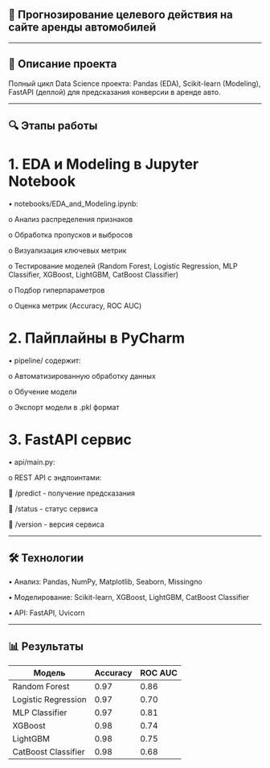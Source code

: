 ## 🚗 Прогнозирование целевого действия на сайте аренды автомобилей


-----------------------------------------------------------------------------

## 📌 Описание проекта

Полный цикл Data Science проекта: Pandas (EDA), Scikit-learn (Modeling), FastAPI (деплой) для предсказания конверсии в аренде авто.

--------------------------------------------------------------------------------

## 🔍 Этапы работы

# 1. EDA и Modeling в Jupyter Notebook

•	notebooks/EDA_and_Modeling.ipynb:

o	Анализ распределения признаков

o	Обработка пропусков и выбросов

o	Визуализация ключевых метрик

o	Тестирование моделей (Random Forest, Logistic Regression, MLP Classifier, XGBoost, LightGBM, CatBoost Classifier)

o	Подбор гиперпараметров

o	Оценка метрик (Accuracy, ROC AUC)

# 2. Пайплайны в PyCharm

•	pipeline/ содержит:

o	Автоматизированную обработку данных 

o	Обучение модели 

o	Экспорт модели в .pkl формат

# 3. FastAPI сервис

•	api/main.py:

o	REST API с эндпоинтами:

	/predict - получение предсказания

	/status - статус сервиса

	/version - версия сервиса

-------------------------------------------------------------------------------------------
## 🛠 Технологии

•	Анализ: Pandas, NumPy, Matplotlib, Seaborn, Missingno

•	Моделирование: Scikit-learn, XGBoost, LightGBM, CatBoost Classifier

•	API: FastAPI, Uvicorn

-------------------------------------------------------------------------------------------

## 📊 Результаты

|   Модель           |	Accuracy	| ROC AUC     |
|--------------------|------------|------------|
|Random Forest     	|   0.97    |  0.86       |
|Logistic Regression	|   0.97    |	 0.70      |
|MLP Classifier      |   0.97    |  0.81       |
|XGBoost             |   0.98    |  0.74       |
|LightGBM            |   0.98    |  0.75       |
|CatBoost Classifier |   0.98    |  0.68       |

